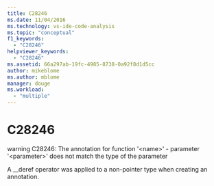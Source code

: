 ```yaml
---
title: C28246
ms.date: 11/04/2016
ms.technology: vs-ide-code-analysis
ms.topic: "conceptual"
f1_keywords:
  - "C28246"
helpviewer_keywords:
  - "C28246"
ms.assetid: 66a297ab-19fc-4985-8738-0a92f8d1d5cc
author: mikeblome
ms.author: mblome
manager: douge
ms.workload:
  - "multiple"
---
```

# C28246
warning C28246: The annotation for function '\<name>' - parameter '\<parameter>' does not match the type of the parameter

 A __deref operator was applied to a non-pointer type when creating an annotation.